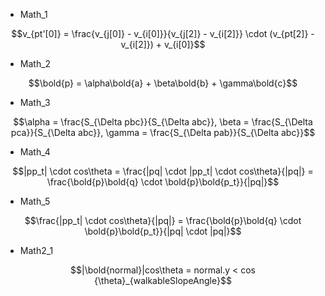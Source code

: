 - Math_1
```math
v_{pt'[0]} = \frac{v_{j[0]} - v_{i[0]}}{v_{j[2]} - v_{i[2]}} \cdot (v_{pt[2]} - v_{i[2]}) + v_{i[0]}
```

- Math_2
```math
\bold{p} = \alpha\bold{a} + \beta\bold{b} + \gamma\bold{c}
```

- Math_3
```math
\alpha = \frac{S_{\Delta pbc}}{S_{\Delta abc}}, \beta = \frac{S_{\Delta pca}}{S_{\Delta abc}}, \gamma = \frac{S_{\Delta pab}}{S_{\Delta abc}}
```

- Math_4
```math
|pp_t| \cdot cos\theta = \frac{|pq| \cdot |pp_t| \cdot cos\theta}{|pq|} = \frac{\bold{p}\bold{q} \cdot \bold{p}\bold{p_t}}{|pq|}
```

- Math_5
```math
\frac{|pp_t| \cdot cos\theta}{|pq|} = \frac{\bold{p}\bold{q} \cdot \bold{p}\bold{p_t}}{|pq| \cdot |pq|}
```

- Math2_1
```math
|\bold{normal}|cos\theta = normal.y < cos {\theta}_{walkableSlopeAngle}
```